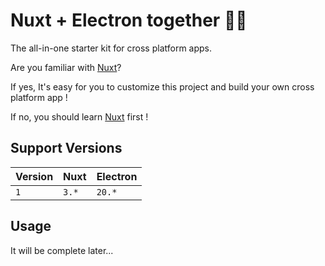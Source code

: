
# Nuxt + Electron together 🤝👫
The all-in-one starter kit for cross platform apps. 

Are you familiar with [Nuxt](https://nuxtjs.org/)? 

If yes, It's easy for you to customize this project and build your own cross platform app !

If no, you should learn [Nuxt](https://nuxtjs.org/) first !

## Support Versions

| Version | Nuxt | Electron |
|--|--|--|
| `1` | `3.*` | `20.*` |
  

## Usage
It will be complete later...
